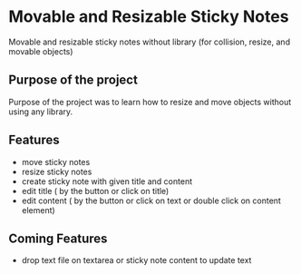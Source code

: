 # Movable and Resizable Sticky Notes
Movable and resizable sticky notes without library (for collision, resize, and movable objects)

## Purpose of the project
Purpose of the project was to learn how to resize and move objects without using any library.

## Features
- move sticky notes
- resize sticky notes
- create sticky note with given title and content
- edit title ( by the button or click on title)
- edit content ( by the button or click on text or double click on content element)

## Coming Features
- drop text file on textarea or sticky note content to update text
